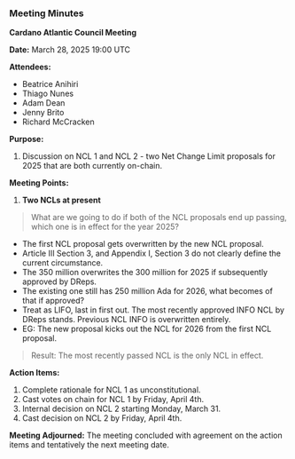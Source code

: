 ### Meeting Minutes

**Cardano Atlantic Council Meeting**

**Date:** March 28, 2025 19:00 UTC

**Attendees:** 
- Beatrice Anihiri
- Thiago Nunes
- Adam Dean
- Jenny Brito
- Richard McCracken

**Purpose:** 
1. Discussion on NCL 1 and NCL 2 - two Net Change Limit proposals for 2025 that are both currently on-chain.

**Meeting Points:**
1. **Two NCLs at present**
>What are we going to do if both of the NCL proposals end up passing, which one is in effect for the year 2025?

 - The first NCL proposal gets overwritten by the new NCL proposal.
 - Article III Section 3, and Appendix I, Section 3 do not clearly define the current circumstance.
 - The 350 million overwrites the 300 million for 2025 if subsequently approved by DReps.
 - The existing one still has 250 million Ada for 2026, what becomes of that if approved?
 - Treat as LIFO, last in first out. The most recently approved INFO NCL by DReps stands. Previous NCL INFO is overwritten entirely.
 - EG: The new proposal kicks out the NCL for 2026 from the first NCL proposal.

>Result: The most recently passed NCL is the only NCL in effect.

**Action Items:**
1. Complete rationale for NCL 1 as unconstitutional.
2. Cast votes on chain for NCL 1 by Friday, April 4th.
3. Internal decision on NCL 2 starting Monday, March 31.
4. Cast decision on NCL 2 by Friday, April 4th.

**Meeting Adjourned:**
The meeting concluded with agreement on the action items and tentatively the next meeting date.
